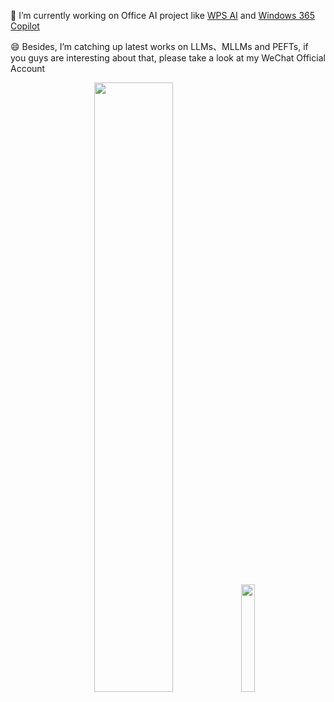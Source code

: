 🔭 I’m currently working on Office AI project like [WPS AI](https://ai.wps.cn/) and [Windows 365 Copilot](https://adoption.microsoft.com/zh-cn/copilot/)

😄 Besides, I’m catching up latest works on LLMs、MLLMs and PEFTs, if you guys are interesting about that, please take a look at my WeChat Official Account

<p align="center">
<img width="50%"  src="https://github-readme-stats.vercel.app/api?username=DemonDamon" />
<img width="21%"  src="https://github.com/DemonDamon/DemonDamon/assets/20499644/077f846c-5d03-4bcb-a459-e070d355438d" />
</p>

<!--![qrcode_for_gh_cd1a2c32b836_258]()-->

<!--
**DemonDamon/DemonDamon** is a ✨ _special_ ✨ repository because its `README.md` (this file) appears on your GitHub profile.

Here are some ideas to get you started:

- 🔭 I’m currently working on ...
- 🌱 I’m currently learning ...
- 👯 I’m looking to collaborate on ...
- 🤔 I’m looking for help with ...
- 💬 Ask me about ...
- 📫 How to reach me: ...
- 😄 Pronouns: ...
- ⚡ Fun fact: ...
-->
<!--![](https://github-readme-stats.vercel.app/api?username=DemonDamon)-->
